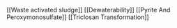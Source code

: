 [[Waste activated sludge]]
[[Dewaterability]]
[[Pyrite And Peroxymonosulfate]]
[[Triclosan Transformation]]
